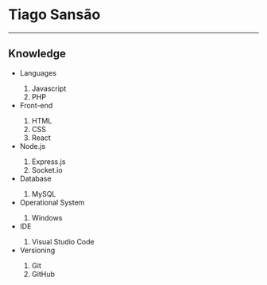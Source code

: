 <h1><b>Tiago Sansão</b></h1>
<hr/>
<h2><b>Knowledge</b></h2>
<ul>
  <li>Languages</li>
  <ol type="1">
    <li>Javascript</li>
    <li>PHP</li>
  </ol type="1">
  <li>Front-end</li>
  <ol type="1">
    <li>HTML</li>
    <li>CSS</li>
    <li>React</li>
  </ol type="1">
  <li>Node.js</li>
  <ol type="1">
    <li>Express.js</li>
    <li>Socket.io</li>
  </ol type="1">
  <li>Database</li>
  <ol type="1">
    <li>MySQL</li>
  </ol type="1">
  <li>Operational System</li>
  <ol type="1">
    <li>Windows</li>
  </ol type="1">
  <li>IDE</li>
  <ol type="1">
    <li>Visual Studio Code</li>
  </ol type="1">
  <li>Versioning</li>
  <ol type="1">
    <li>Git</li>
    <li>GitHub</li>
  </ol type="1">
</ul>
